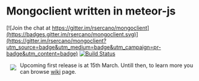 # Mongoclient written in meteor-js
[![Join the chat at https://gitter.im/rsercano/mongoclient](https://badges.gitter.im/rsercano/mongoclient.svg)](https://gitter.im/rsercano/mongoclient?utm_source=badge&utm_medium=badge&utm_campaign=pr-badge&utm_content=badge)                                          [![Build Status](https://travis-ci.org/rsercano/mongoclient.svg?branch=master)](https://travis-ci.org/rsercano/mongoclient)

<a href="https://www.mongoclient.com"><img src="http://www.mongoclient.com/img/logo/head_only_small.png" align="left" hspace="10" vspace="6"></a>

Upcoming first release is at 15th March. Untill then, to learn more you can browse [wiki](https://github.com/rsercano/mongoclient/wiki) page.
